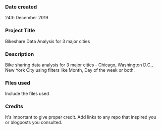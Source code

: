 ### Date created
24th December 2019

### Project Title
Bikeshare Data Analysis for 3 major cities

### Description
Bike sharing data analysis for 3 major cities - Chicago, Washington D.C., New York City using filters like Month, Day of the week or both. 

### Files used
Include the files used

### Credits
It's important to give proper credit. Add links to any repo that inspired you or blogposts you consulted.


